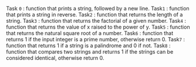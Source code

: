 Task `0` :  function that prints a string, followed by a new line.
Task`1` : function that prints a string in reverse.
Task`2` : function that returns the length of a string.
Task`3` : function that returns the factorial of a given number.
Task`4` : function that returns the value of x raised to the power of y.
Task`5` : function that returns the natural square root of a number.
Task`6` :  function that returns 1 if the input integer is a prime number, otherwise return 0.
Task`7` : function that returns 1 if a string is a palindrome and 0 if not.
Task`8` : function that compares two strings and returns 1 if the strings can be considered identical, otherwise return 0.

